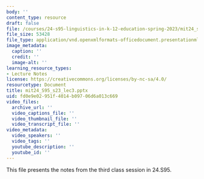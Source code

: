 ```yaml
---
body: ''
content_type: resource
draft: false
file: /courses/24-s95-linguistics-in-k-12-education-spring-2023/mit24_s95_s23_lec3.pptx
file_size: 53428
file_type: application/vnd.openxmlformats-officedocument.presentationml.presentation
image_metadata:
  caption: ''
  credit: ''
  image-alt: ''
learning_resource_types:
- Lecture Notes
license: https://creativecommons.org/licenses/by-nc-sa/4.0/
resourcetype: Document
title: mit24_S95_s23_lec3.pptx
uid: fd0e9e02-951f-4014-b097-06d6a013c669
video_files:
  archive_url: ''
  video_captions_file: ''
  video_thumbnail_file: ''
  video_transcript_file: ''
video_metadata:
  video_speakers: ''
  video_tags: ''
  youtube_description: ''
  youtube_id: ''
---
```

This file presents the notes from the third class session in 24.S95.